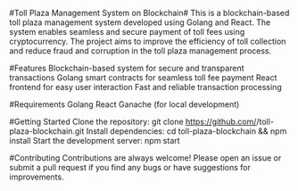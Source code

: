 #Toll Plaza Management System on Blockchain#
This is a blockchain-based toll plaza management system developed using Golang and React. The system enables seamless and secure payment of toll fees using cryptocurrency. The project aims to improve the efficiency of toll collection and reduce fraud and corruption in the toll plaza management process.

#Features
Blockchain-based system for secure and transparent transactions
Golang smart contracts for seamless toll fee payment
React frontend for easy user interaction
Fast and reliable transaction processing

#Requirements
Golang
React
Ganache (for local development)

#Getting Started
Clone the repository: git clone https://github.com/<your-username>/toll-plaza-blockchain.git
Install dependencies: cd toll-plaza-blockchain && npm install
Start the development server: npm start

#Contributing
Contributions are always welcome! Please open an issue or submit a pull request if you find any bugs or have suggestions for improvements.

